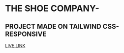 # THE SHOE COMPANY-

## PROJECT MADE ON TAILWIND CSS- RESPONSIVE

[LIVE LINK](https://kapilsarkarshoecompany.netlify.app/)


